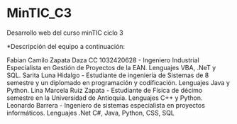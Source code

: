 # MinTIC_C3
Desarrollo web del curso minTIC ciclo 3

*Descripción del equipo a continuación:

Fabian Camilo Zapata Daza CC 1032420628 - Ingeniero Industrial Especialista en Gestión de Proyectos de la EAN. Lenguajes VBA, .NeT y SQL.
Sarita Luna Hidalgo - Estudiante de ingeniería de Sistemas de 8 semestre y un diplomado en programación y codificación. Lenguajes Java y Python.
Lina Marcela Ruiz Zapata - Estudiante de Física de décimo semestre en la Universidad de Antioquia. Lenguajes C++ y Python.
Leonardo Barrera - Ingeniero de sistemas especialista en proyectos informáticos. Lenguajes .Net C#, Java, Python, CSS, SQL 
